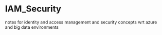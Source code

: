 # IAM_Security
notes for identity and access management and security concepts wrt azure and big data environments
